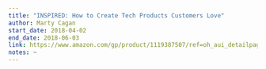 ```yaml
---
title: "INSPIRED: How to Create Tech Products Customers Love"
author: Marty Cagan
start_date: 2018-04-02
end_date: 2018-06-03
link: https://www.amazon.com/gp/product/1119387507/ref=oh_aui_detailpage_o02_s00?ie=UTF8&psc=1
notes: ~
---
```

